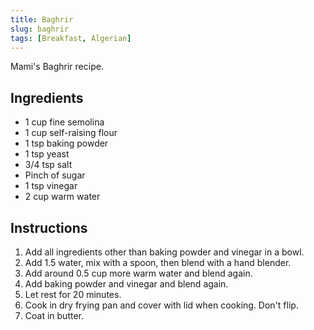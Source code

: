 ```yaml
---
title: Baghrir
slug: baghrir
tags: [Breakfast, Algerian]
---
```


Mami's Baghrir recipe.

## Ingredients

- 1 cup fine semolina
- 1 cup self-raising flour
- 1 tsp baking powder
- 1 tsp yeast
- 3/4 tsp salt
- Pinch of sugar
- 1 tsp vinegar
- 2 cup warm water

## Instructions

1. Add all ingredients other than baking powder and vinegar in a bowl.
2. Add 1.5 water, mix with a spoon, then blend with a hand blender.
3. Add around 0.5 cup more warm water and blend again.
4. Add baking powder and vinegar and blend again.
5. Let rest for 20 minutes.
6. Cook in dry frying pan and cover with lid when cooking. Don't flip.
7. Coat in butter.

